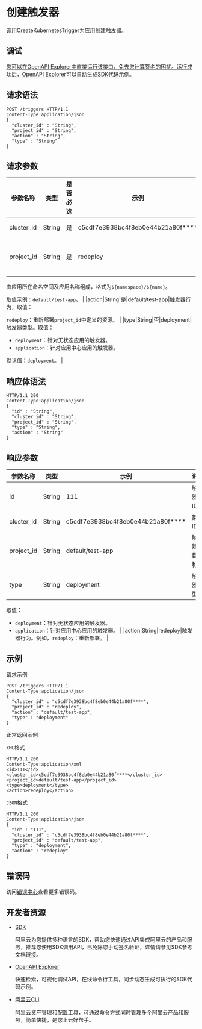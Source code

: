 # 创建触发器

调用CreateKubernetesTrigger为应用创建触发器。

## 调试

[您可以在OpenAPI Explorer中直接运行该接口，免去您计算签名的困扰。运行成功后，OpenAPI Explorer可以自动生成SDK代码示例。](https://api.aliyun.com/#product=CS&api=CreateKubernetesTrigger&type=ROA&version=2015-12-15)

## 请求语法

```
POST /triggers HTTP/1.1 
Content-Type:application/json
{
  "cluster_id" : "String",
  "project_id" : "String",
  "action" : "String",
  "type" : "String"
}
```

## 请求参数

|参数名称|类型|是否必选|示例|说明|
|----|--|----|--|--|
|cluster\_id|String|是|c5cdf7e3938bc4f8eb0e44b21a80f\*\*\*\*|集群ID。 |
|project\_id|String|是|redeploy|触发器项目名称。

 由应用所在命名空间及应用名称组成，格式为`${namespace}/${name}`。

 取值示例：`default/test-app`。 |
|action|String|是|default/test-app|触发器行为，取值：

 `redeploy`：重新部署`project_id`中定义的资源。 |
|type|String|否|deployment|触发器类型。取值：

 -   `deployment`：针对无状态应用的触发器。
-   `application`：针对应用中心应用的触发器。

 默认值：`deployment`。 |

## 响应体语法

```
HTTP/1.1 200
Content-Type:application/json
{
  "id" : "String",
  "cluster_id" : "String",
  "project_id" : "String",
  "type" : "String",
  "action" : "String"
}
```

## 响应参数

|参数名称|类型|示例|说明|
|----|--|--|--|
|id|String|111|触发器ID。 |
|cluster\_id|String|c5cdf7e3938bc4f8eb0e44b21a80f\*\*\*\*|集群ID。 |
|project\_id|String|default/test-app|触发器项目名称。 |
|type|String|deployment|触发器类型。

 取值：

 -   `deployment`：针对无状态应用的触发器。
-   `application`：针对应用中心应用的触发器。 |
|action|String|redeploy|触发器行为。例如，`redeploy`：重新部署。 |

## 示例

请求示例

```
POST /triggers HTTP/1.1 
Content-Type:application/json
{
  "cluster_id" : "c5cdf7e3938bc4f8eb0e44b21a80f****",
  "project_id" : "redeploy",
  "action" : "default/test-app",
  "type" : "deployment"
}
```

正常返回示例

`XML`格式

```
HTTP/1.1 200
Content-Type:application/xml
<id>111</id>
<cluster_id>c5cdf7e3938bc4f8eb0e44b21a80f****</cluster_id>
<project_id>default/test-app</project_id>
<type>deployment</type>
<action>redeploy</action>
```

`JSON`格式

```
HTTP/1.1 200
Content-Type:application/json
{
  "id" : "111",
  "cluster_id" : "c5cdf7e3938bc4f8eb0e44b21a80f****",
  "project_id" : "default/test-app",
  "type" : "deployment",
  "action" : "redeploy"
}
```

## 错误码

访问[错误中心](https://error-center.aliyun.com/status/product/CS)查看更多错误码。

## 开发者资源

-   [SDK](https://next.api.aliyun.com/api-tools/sdk/CS?version=2015-12-15&)

    阿里云为您提供多种语言的SDK，帮助您快速通过API集成阿里云的产品和服务，推荐您使用SDK调用API，已免除您手动签名验证，详情请参见SDK参考文档链接。

-   [OpenAPI Explorer](https://next.api.aliyun.com/api/CS/2015-12-15/CreateKubernetesTrigger)

    快速检索，可视化调试API，在线命令行工具，同步动态生成可执行的SDK代码示例。

-   [阿里云CLI](https://github.com/aliyun/aliyun-cli)

    阿里云资产管理和配置工具，可通过命令方式同时管理多个阿里云产品和服务，简单快捷，是您上云好帮手。


